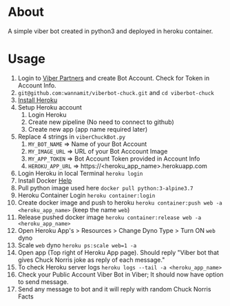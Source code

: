 # About
A simple viber bot created in python3 and deployed in heroku container.

# Usage
1. Login to [Viber Partners](https://partners.viber.com/) and create Bot Account. Check for Token in Account Info.
2. `git@github.com:wannamit/viberbot-chuck.git` and `cd viberbot-chuck`
4. [Install Heroku](https://devcenter.heroku.com/articles/heroku-cli)
5. Setup Heroku account
	1. Login Heroku
	2. Create new pipeline (No need to connect to github)
	3. Create new app (app name required later)
6. Replace 4 strings in `viberChuckBot.py`
	1. `MY_BOT_NAME` => Name of your Bot Account
    2. `MY_IMAGE_URL` => URL of your Bot Acccount Image
    3. `MY_APP_TOKEN` => Bot Account Token provided in Account Info
    4. `HEROKU_APP_URL` => https://<heroku_app_name>.herokuapp.com
7. Login Heroku in local Terminal `heroku login`
8. Install Docker [Help](https://docs.docker.com/install/)
9. Pull python image used here `docker pull python:3-alpine3.7`
10. Heroku Container Login `heroku container:login`
11. Create docker image and push to heroku `heroku container:push web -a <heroku_app_name>` (keep the name `web`)
12. Release pushed docker image `heroku container:release web -a <heroku_app_name>`
13. Open Heroku App's > Resources > Change Dyno Type > Turn ON `web` dyno
14. Scale `web` dyno `heroku ps:scale web=1 -a`
15. Open app (Top right of Heroku App page). Should reply "Viber bot that gives Chuck Norris joke as reply of each message."
16. To check Heroku server logs `heroku logs --tail -a <heroku_app_name>`
17. Check your Public Account Viber Bot in Viber; It should now have option to send message.
18. Send any message to bot and it will reply with random Chuck Norris Facts